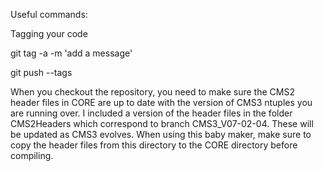 Useful commands:

Tagging your code

git tag -a <version> -m 'add a message'

git push --tags

When you checkout the repository, you need to make sure the CMS2 header files in CORE are up to date with the version of CMS3 ntuples you are running over. I included a version of the header files in the folder CMS2Headers which correspond to branch CMS3_V07-02-04. These will be updated as CMS3 evolves. When using this baby maker, make sure to copy the header files from this directory to the CORE directory before compiling.
